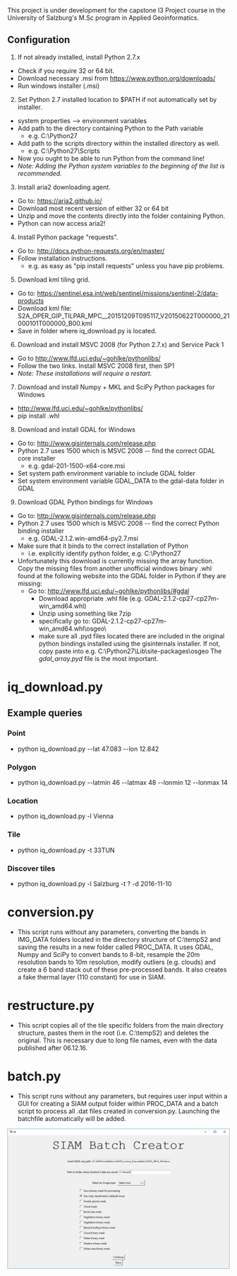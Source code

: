 This project is under development for the capstone I3 Project course in
the University of Salzburg's M.Sc program in Applied Geoinformatics.  

## Configuration
1. If not already installed, install Python 2.7.x
 * Check if you require 32 or 64 bit.
 * Download necessary .msi from https://www.python.org/downloads/
 * Run windows installer (.msi)
2. Set Python 2.7 installed location to $PATH if not automatically set by installer.
 * system properties --> environment variables
 * Add path to the directory containing Python to the Path variable
    * e.g. C:\Python27
 * Add path to the scripts directory within the installed directory as well.
    * e.g. C:\Python27\Scripts
 * Now you ought to be able to run Python from the command line!
 * _Note: Adding the Python system variables to the beginning of the list is recommended._
3. Install aria2 downloading agent.
 * Go to: https://aria2.github.io/
 * Download most recent version of either 32 or 64 bit
 * Unzip and move the contents directly into the folder containing Python.
 * Python can now access aria2!
4. Install Python package "requests".
 * Go to: http://docs.python-requests.org/en/master/
 * Follow installation instructions.
    * e.g. as easy as "pip install requests" unless you have pip problems.
5. Download kml tiling grid.
 * Go to: https://sentinel.esa.int/web/sentinel/missions/sentinel-2/data-products
 * Download kml file: S2A_OPER_GIP_TILPAR_MPC__20151209T095117_V20150622T000000_21000101T000000_B00.kml
 * Save in folder where iq_download.py is located.
6. Download and install MSVC 2008 (for Python 2.7.x) and Service Pack 1
 * Go to http://www.lfd.uci.edu/~gohlke/pythonlibs/
 * Follow the two links. Install MSVC 2008 first, then SP1
 * _Note: These installations will require a restart._
7. Download and install Numpy + MKL and SciPy Python packages for Windows
 * http://www.lfd.uci.edu/~gohlke/pythonlibs/
 * pip install .whl
8. Download and install GDAL for Windows
 * Go to: http://www.gisinternals.com/release.php
 * Python 2.7 uses 1500 which is MSVC 2008 -- find the correct GDAL core installer
    * e.g. gdal-201-1500-x64-core.msi
 * Set system path environment variable to include GDAL folder
 * Set system environment variable GDAL_DATA to the gdal-data folder in GDAL
9. Download GDAL Python bindings for Windows
 * Go to: http://www.gisinternals.com/release.php
 * Python 2.7 uses 1500 which is MSVC 2008 -- find the correct Python binding installer
    * e.g. GDAL-2.1.2.win-amd64-py2.7.msi
 * Make sure that it binds to the correct installation of Python
    * i.e. explicitly identify python folder, e.g. C:\Python27
 * Unfortunately this download is currently missing the array function. Copy the
   missing files from another unofficial windows binary .whl found at the following
   website into the GDAL folder in Python if they are missing:
    * Go to: http://www.lfd.uci.edu/~gohlke/pythonlibs/#gdal
        - Download appropriate .whl file (e.g. GDAL-2.1.2-cp27-cp27m-win_amd64.whl)
        - Unzip using something like 7zip
        - specifically go to: GDAL-2.1.2-cp27-cp27m-win_amd64.whl\osgeo\
        - make sure all .pyd files located there are included in the
          original python bindings installed using the gisinternals installer.
          If not, copy paste into e.g. C:\Python27\Lib\site-packages\osgeo
          The _gdal_array.pyd_ file is the most important.

# iq_download.py
## Example queries
### Point
* python iq_download.py --lat 47.083 --lon 12.842

### Polygon
* python iq_download.py --latmin 46 --latmax 48 --lonmin 12 --lonmax 14

### Location
* python iq_download.py -l Vienna

### Tile
* python iq_download.py -t 33TUN

### Discover tiles
* python iq_download.py -l Salzburg -t ? -d 2016-11-10

# conversion.py
* This script runs without any parameters, converting the bands in IMG_DATA folders
  located in the directory structure of C:\tempS2 and saving the results
  in a new folder called PROC_DATA.
  It uses GDAL, Numpy and SciPy to convert bands to 8-bit, resample the 20m resolution
  bands to 10m resolution, modify outliers (e.g. clouds) and create a 6 band
  stack out of these pre-processed bands.
  It also creates a fake thermal layer (110 constant) for use in SIAM.

# restructure.py
* This script copies all of the tile specific folders from the main directory
  structure, pastes them in the root (i.e. C:\tempS2) and deletes the original.
  This is necessary due to long file names, even with the data published
  after 06.12.16.

# batch.py
* This script runs without any parameters, but requires user input within a GUI
  for creating a SIAM output folder within PROC_DATA and a batch script to process
  all .dat files created in conversion.py.
  Launching the batchfile automatically will be added.
  
![Batch GUI](/images/batch_tk.jpg?raw=true "Batch GUI")
